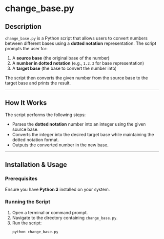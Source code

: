 # change_base.py

## Description

`change_base.py` is a Python script that allows users to convert numbers between different bases using a **dotted notation** representation. The script prompts the user for:

1. A **source base** (the original base of the number)
2. A **number in dotted notation** (e.g., `1.2.3` for base representation)
3. A **target base** (the base to convert the number into)

The script then converts the given number from the source base to the target base and prints the result.

---

## How It Works

The script performs the following steps:
- Parses the **dotted notation** number into an integer using the given source base.
- Converts the integer into the desired target base while maintaining the dotted notation format.
- Outputs the converted number in the new base.

---

## Installation & Usage

### Prerequisites
Ensure you have **Python 3** installed on your system.

### Running the Script
1. Open a terminal or command prompt.
2. Navigate to the directory containing `change_base.py`.
3. Run the script:
   ```sh
   python change_base.py
